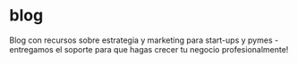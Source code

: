 # blog
Blog con recursos sobre estrategia y marketing para start-ups y pymes - entregamos el soporte para que hagas crecer tu negocio profesionalmente!
